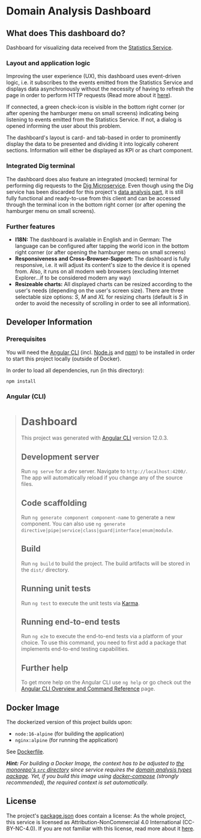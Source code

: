 # Domain Analysis Dashboard

## What does This dashboard do?

Dashboard for visualizing data received from the [Statistics Service](../statistics-service/README.md).

### Layout and application logic

Improving the user experience (UX), this dashboard uses event-driven logic, i.e. it subscribes to the events emitted
from the Statistics Service and displays data asynchronously without the necessity of having to refresh the page in
order to perform HTTP requests (Read more about it [here](../statistics-service/README.md)).

If connected, a green check-icon is visible in the bottom right corner (or after opening the hamburger menu on small
screens) indicating being listening to events emitted from the Statistics Service. If not, a dialog is opened informing
the user about this problem.

The dashboard's layout is card- and tab-based in order to prominently display the data to be presented and dividing it
into logically coherent sections. Information will either be displayed as KPI or as chart component.

### Integrated Dig terminal

The dashboard does also feature an integrated (mocked) terminal for performing dig requests to
the [Dig Microservice](../dig-microservice/README.md). Even though using the Dig service has been discarded for this
project's [data analysis part](../pyspark/README.md), it is still fully functional and ready-to-use from this client and
can be accessed through the terminal icon in the bottom right corner (or after opening the hamburger menu on small
screens).

### Further features

- **I18N:** The dashboard is available in English and in German: The language can be configured after tapping the world
  icon in the bottom right corner (or after opening the hamburger menu on small screens)
- **Responsiveness and Cross-Browser-Support:** The dashboard is fully responsive, i.e. it will adjust its content's
  size to the device it is opened from. Also, it runs on all modern web browsers (excluding Internet Explorer...if to be
  considered modern any way)
- **Resizeable charts:** All displayed charts can be resized according to the user's needs (depending on the user's
  screen size). There are three selectable size options: _S_, _M_ and _XL_ for resizing charts (default is _S_ in order
  to avoid the necessity of scrolling in order to see all information).

## Developer Information

### Prerequisites

You will need the [Angular CLI](https://angular.io/cli) (incl. [Node.js](https://nodejs.org/en/)
and [npm](https://docs.npmjs.com/cli/v7/commands/npm)) to be installed in order to start this project locally (outside
of Docker).

In order to load all dependencies, run (in this directory):

```sh
npm install
```

### Angular (CLI)

> # Dashboard
>
> This project was generated with [Angular CLI](https://github.com/angular/angular-cli) version 12.0.3.
>
> ## Development server
>
> Run `ng serve` for a dev server. Navigate to `http://localhost:4200/`. The app will automatically reload if you change any of the source files.
>
> ## Code scaffolding
>
> Run `ng generate component component-name` to generate a new component. You can also use `ng generate directive|pipe|service|class|guard|interface|enum|module`.
>
> ## Build
>
> Run `ng build` to build the project. The build artifacts will be stored in the `dist/` directory.
>
> ## Running unit tests
>
> Run `ng test` to execute the unit tests via [Karma](https://karma-runner.github.io).
>
> ## Running end-to-end tests
>
> Run `ng e2e` to execute the end-to-end tests via a platform of your choice. To use this command, you need to first add a package that implements end-to-end testing capabilities.
>
> ## Further help
>
> To get more help on the Angular CLI use `ng help` or go check out the [Angular CLI Overview and Command Reference](https://angular.io/cli) page.

## Docker Image

The dockerized version of this project builds upon:

- `node:16-alpine` (for building the application)
- `nginx:alpine` (for running the application)

See [Dockerfile](./Dockerfile).

_**Hint:** For building a Docker Image, the context has to be adjusted to [the monorepo's `src` directory](../..) since service
requires the [domain analysis types package](../../shared-node-modules/domain-analysis-types/README.md). Yet, if you
build this image using [docker-compose](../docker-compose.yml) (strongly recommended), the required context is set
automatically._

## License

The project's [package.json](./package.json) does contain a license: As the whole project, this service is licensed as
Attribution-NonCommercial 4.0 International (CC-BY-NC-4.0). If you are not familiar with this license, read more about
it [here](https://creativecommons.org/licenses/by-nc/4.0/).

